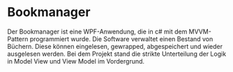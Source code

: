 <h1>Bookmanager</h1>
Der Bookmanager ist eine WPF-Anwendung, die in c# mit dem MVVM-Pattern programmiert wurde. Die Software verwaltet einen Bestand von Büchern. Diese können eingelesen, gewrapped, abgespeichert und wieder ausgelesen werden. Bei dem Projekt stand die strikte Unterteilung der Logik in Model View und View Model im Vordergrund.
